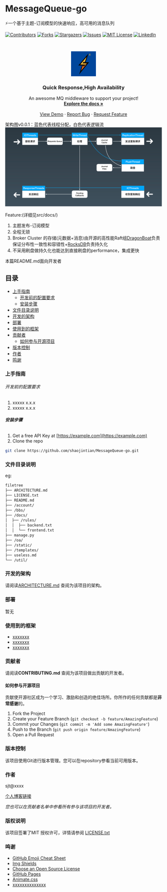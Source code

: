 # MessageQueue-go

⚡️一个基于主题-订阅模型的快速响应，高可用的消息队列

<!-- PROJECT SHIELDS -->

[![Contributors][contributors-shield]][contributors-url]
[![Forks][forks-shield]][forks-url]
[![Stargazers][stars-shield]][stars-url]
[![Issues][issues-shield]][issues-url]
[![MIT License][license-shield]][license-url]
[![LinkedIn][linkedin-shield]][linkedin-url]

<!-- PROJECT LOGO -->
<br />

<p align="center">
  <a href="https://github.com/shaojintian/MessageQueue-go/">
    <img src="docs/images/logo.png" alt="Logo" width="80" height="80">
  </a>

  <h3 align="center">Quick Response,High Availability</h3>
  <p align="center">
    An awesome MQ middleware to support your project!
    <br />
    <a href="https://github.com/shaojintian/MessageQueue-go"><strong>Explore the docs »</strong></a>
    <br />
    <br />
    <a href="https://github.com/shaojintian/MessageQueue-go"> View Demo</a>
    ·
    <a href="https://github.com/shaojintian/MessageQueue-go/issues">Report Bug</a>
    ·
    <a href="https://github.com/shaojintian/MessageQueue-go/issues">Request Feature</a>
  </p>
  
</p>

架构图v0.0.1：蓝色代表线程分配，白色代表逻辑流
![architecture](docs/images/architecture.png)

Feature:(详细见src/docs/)
1. 主题发布-订阅模型
2. 全程无锁
3. Broker Cluster 的存储(元数据+消息)由开源的高性能Raft组[DragonBoat](https://github.com/shaojintian/dragonboat/blob/master/README.CHS.md)负责保证分布性一致性和容错性+[RocksDB](https://github.com/facebook/rocksdb/blob/master/INSTALL.md)负责持久化
4. 不采用刷盘做持久化也能达到直接刷盘的performance，集成更快



 本篇README.md面向开发者

## 目录

- [上手指南](#上手指南)
  - [开发前的配置要求](#开发前的配置要求)
  - [安装步骤](#安装步骤)
- [文件目录说明](#文件目录说明)
- [开发的架构](#开发的架构)
- [部署](#部署)
- [使用到的框架](#使用到的框架)
- [贡献者](#贡献者)
  - [如何参与开源项目](#如何参与开源项目)
- [版本控制](#版本控制)
- [作者](#作者)
- [鸣谢](#鸣谢)

### 上手指南





###### 开发前的配置要求

1. xxxxx x.x.x
2. xxxxx x.x.x

###### **安装步骤**

1. Get a free API Key at [https://example.com](https://example.com)
2. Clone the repo

```sh
git clone https://github.com/shaojintian/MessageQueue-go.git
```

### 文件目录说明

eg:

```
filetree 
├── ARCHITECTURE.md
├── LICENSE.txt
├── README.md
├── /account/
├── /bbs/
├── /docs/
│  ├── /rules/
│  │  ├── backend.txt
│  │  └── frontend.txt
├── manage.py
├── /oa/
├── /static/
├── /templates/
├── useless.md
└── /util/

```





### 开发的架构 

请阅读[ARCHITECTURE.md](https://github.com/shaojintian/MessageQueue-go/blob/master/ARCHITECTURE.md) 查阅为该项目的架构。

### 部署

暂无

### 使用到的框架

- [xxxxxxx](https://getbootstrap.com)
- [xxxxxxx](https://jquery.com)
- [xxxxxxx](https://laravel.com)

### 贡献者

请阅读**CONTRIBUTING.md** 查阅为该项目做出贡献的开发者。

#### 如何参与开源项目

贡献使开源社区成为一个学习、激励和创造的绝佳场所。你所作的任何贡献都是**非常感谢**的。

1. Fork the Project
2. Create your Feature Branch (`git checkout -b feature/AmazingFeature`)
3. Commit your Changes (`git commit -m 'Add some AmazingFeature'`)
4. Push to the Branch (`git push origin feature/AmazingFeature`)
5. Open a Pull Request



### 版本控制

该项目使用Git进行版本管理。您可以在repository参看当前可用版本。

### 作者

sjt@xxxx

[个人博客链接](https://www.shaojintian.cn)   

 *您也可以在贡献者名单中参看所有参与该项目的开发者。*

### 版权说明

该项目签署了MIT 授权许可，详情请参阅 [LICENSE.txt](https://github.com/shaojintian/MessageQueue-go/blob/master/LICENSE.txt)

### 鸣谢

- [GitHub Emoji Cheat Sheet](https://www.webpagefx.com/tools/emoji-cheat-sheet)
- [Img Shields](https://shields.io)
- [Choose an Open Source License](https://choosealicense.com)
- [GitHub Pages](https://pages.github.com)
- [Animate.css](https://daneden.github.io/animate.css)
- [xxxxxxxxxxxxxx](https://connoratherton.com/loaders)

<!-- links -->

[your-project-path]: shaojintian/MessageQueue-go
[contributors-shield]: https://img.shields.io/github/contributors/shaojintian/MessageQueue-go.svg?style=flat-square
[contributors-url]: https://github.com/shaojintian/MessageQueue-go/graphs/contributors
[forks-shield]: https://img.shields.io/github/forks/shaojintian/MessageQueue-go.svg?style=flat-square
[forks-url]: https://github.com/shaojintian/MessageQueue-go/network/members
[stars-shield]: https://img.shields.io/github/stars/shaojintian/MessageQueue-go.svg?style=flat-square
[stars-url]: https://github.com/shaojintian/MessageQueue-go/stargazers
[issues-shield]: https://img.shields.io/github/issues/shaojintian/MessageQueue-go.svg?style=flat-square
[issues-url]: https://img.shields.io/github/issues/shaojintian/MessageQueue-go.svg
[license-shield]: https://img.shields.io/github/license/shaojintian/MessageQueue-go.svg?style=flat-square
[license-url]: https://github.com/shaojintian/MessageQueue-go/blob/master/LICENSE.txt
[linkedin-shield]: https://img.shields.io/badge/-LinkedIn-black.svg?style=flat-square&logo=linkedin&colorB=555
[linkedin-url]: https://linkedin.com/in/shaojintian